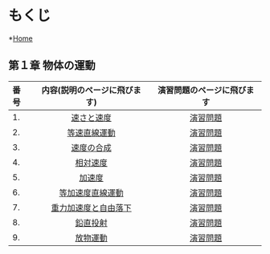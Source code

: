 # もくじ
*[Home](README.md)

## 第１章 物体の運動

|番号|内容(説明のページに飛びます)|演習問題のページに飛びます|
|:---|:---:|:--:|
|1.| [速さと速度](./velocity.md)|[演習問題](./p-velocity.md)|
|2.| [等速直線運動](ulm.md)| [演習問題](p-ulm.md)|
|3.| [速度の合成](synthesis.md)| [演習問題](p-synthesis.md)|
|4.| [相対速度](rerativev.md)| [演習問題](p-rerativev.md)|
|5.| [加速度](accelerate.md) |[演習問題](p-accelerate.md)|
|6.| [等加速度直線運動](accmotion.md)| [演習問題](p-accmotion.md)|
|7.| [重力加速度と自由落下](freefall.md)| [演習問題](p-freefall.md)|
|8.| [鉛直投射](vertical.md)| [演習問題](p-vertical.md)|
|9.| [放物運動](parabola.md)| [演習問題](p-parabola.md)|

